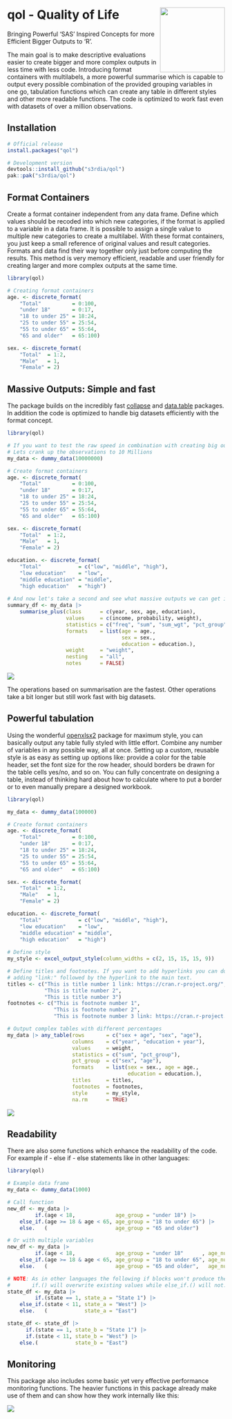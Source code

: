 
<!-- README.md is generated from README.Rmd. Please edit that file -->

# qol - Quality of Life <img src='man/figures/logo.png' width="150px" align="right"/>

<!-- badges: start -->

<!-- badges: end -->

Bringing Powerful ‘SAS’ Inspired Concepts for more Efficient Bigger
Outputs to ‘R’.

The main goal is to make descriptive evaluations easier to create bigger
and more complex outputs in less time with less code. Introducing format
containers with multilabels, a more powerful summarise which is capable
to output every possible combination of the provided grouping variables
in one go, tabulation functions which can create any table in different
styles and other more readable functions. The code is optimized to work
fast even with datasets of over a million observations.

## Installation

``` r
# Official release
install.packages("qol")

# Development version
devtools::install_github("s3rdia/qol")
pak::pak("s3rdia/qol")
```

## Format Containers

Create a format container independent from any data frame. Define which
values should be recoded into which new categories, if the format is
applied to a variable in a data frame. It is possible to assign a single
value to multiple new categories to create a multilabel. With these
format containers, you just keep a small reference of original values
and result categories. Formats and data find their way together only
just before computing the results. This method is very memory efficient,
readable and user friendly for creating larger and more complex outputs
at the same time.

``` r
library(qol)

# Creating format containers
age. <- discrete_format(
    "Total"          = 0:100,
    "under 18"       = 0:17,
    "18 to under 25" = 18:24,
    "25 to under 55" = 25:54,
    "55 to under 65" = 55:64,
    "65 and older"   = 65:100)

sex. <- discrete_format(
    "Total"  = 1:2,
    "Male"   = 1,
    "Female" = 2)
```

## Massive Outputs: Simple and fast

The package builds on the incredibly fast
[collapse](https://github.com/SebKrantz/collapse) and
[data.table](https://github.com/Rdatatable/data.table) packages. In
addition the code is optimized to handle big datasets efficiently with
the format concept.

``` r
library(qol)

# If you want to test the raw speed in combination with creating big outputs try this:
# Lets crank up the observations to 10 Millions
my_data <- dummy_data(10000000)

# Create format containers
age. <- discrete_format(
    "Total"          = 0:100,
    "under 18"       = 0:17,
    "18 to under 25" = 18:24,
    "25 to under 55" = 25:54,
    "55 to under 65" = 55:64,
    "65 and older"   = 65:100)

sex. <- discrete_format(
    "Total"  = 1:2,
    "Male"   = 1,
    "Female" = 2)

education. <- discrete_format(
    "Total"            = c("low", "middle", "high"),
    "low education"    = "low",
    "middle education" = "middle",
    "high education"   = "high")
    
# And now let's take a second and see what massive outputs we can get in no time
summary_df <- my_data |>
    summarise_plus(class      = c(year, sex, age, education),
                   values     = c(income, probability, weight),
                   statistics = c("freq", "sum", "sum_wgt", "pct_group", "pct_total", "missing"),
                   formats    = list(age = age.,
                                     sex = sex.,
                                     education = education.),
                   weight     = "weight",
                   nesting    = "all",
                   notes      = FALSE)
```

<img src='man/figures/output.png'/>

The operations based on summarisation are the fastest. Other operations
take a bit longer but still work fast with big datasets.

## Powerful tabulation

Using the wonderful [openxlsx2](https://github.com/JanMarvin/openxlsx2)
package for maximum style, you can basically output any table fully
styled with little effort. Combine any number of variables in any
possible way, all at once. Setting up a custom, reusable style is as
easy as setting up options like: provide a color for the table header,
set the font size for the row header, should borders be drawn for the
table cells yes/no, and so on. You can fully concentrate on designing a
table, instead of thinking hard about how to calculate where to put a
border or to even manually prepare a designed workbook.

``` r
library(qol)

my_data <- dummy_data(100000)

# Create format containers
age. <- discrete_format(
    "Total"          = 0:100,
    "under 18"       = 0:17,
    "18 to under 25" = 18:24,
    "25 to under 55" = 25:54,
    "55 to under 65" = 55:64,
    "65 and older"   = 65:100)

sex. <- discrete_format(
    "Total"  = 1:2,
    "Male"   = 1,
    "Female" = 2)

education. <- discrete_format(
    "Total"            = c("low", "middle", "high"),
    "low education"    = "low",
    "middle education" = "middle",
    "high education"   = "high")
    
# Define style
my_style <- excel_output_style(column_widths = c(2, 15, 15, 15, 9))

# Define titles and footnotes. If you want to add hyperlinks you can do so by
# adding "link:" followed by the hyperlink to the main text.
titles <- c("This is title number 1 link: https://cran.r-project.org/",
            "This is title number 2",
            "This is title number 3")
footnotes <- c("This is footnote number 1",
               "This is footnote number 2",
               "This is footnote number 3 link: https://cran.r-project.org/")

# Output complex tables with different percentages
my_data |> any_table(rows       = c("sex + age", "sex", "age"),
                     columns    = c("year", "education + year"),
                     values     = weight,
                     statistics = c("sum", "pct_group"),
                     pct_group  = c("sex", "age"),
                     formats    = list(sex = sex., age = age.,
                                       education = education.),
                     titles     = titles,
                     footnotes  = footnotes,
                     style      = my_style,
                     na.rm      = TRUE)
```

<img src='man/figures/tabulation.png'/>

## Readability

There are also some functions which enhance the readability of the code.
For example if - else if - else statements like in other languages:

``` r
library(qol)

# Example data frame
my_data <- dummy_data(1000)

# Call function
new_df <- my_data |>
         if.(age < 18,             age_group = "under 18") |>
    else_if.(age >= 18 & age < 65, age_group = "18 to under 65") |>
    else.   (                      age_group = "65 and older")

# Or with multiple variables
new_df <- my_data |>
         if.(age < 18,             age_group = "under 18"      , age_num = 1L) |>
    else_if.(age >= 18 & age < 65, age_group = "18 to under 65", age_num = 2L) |>
    else.   (                      age_group = "65 and older",   age_num = 3L)

# NOTE: As in other languages the following if blocks won't produce the same result.
#       if.() will overwrite existing values while else_if.() will not.
state_df <- my_data |>
         if.(state == 1, state_a = "State 1") |>
    else_if.(state < 11, state_a = "West") |>
    else.   (            state_a = "East")

state_df <- state_df |>
      if.(state == 1, state_b = "State 1") |>
      if.(state < 11, state_b = "West") |>
    else.(            state_b = "East")
```

## Monitoring

This package also includes some basic yet very effective performance
monitoring functions. The heavier functions in this package already make
use of them and can show how they work internally like this:

<img src='man/figures/monitor.png'/>
